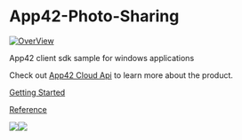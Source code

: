 App42-Photo-Sharing
===================

[![OverView](http://appwarp.shephertz.com/images/shepertzlogo.png)](http://api.shephertz.com)

App42 client sdk sample for windows applications

Check out [App42 Cloud Api](http://api.shephertz.com/) to learn more about the product.

[Getting Started](http://cta-service-cms2.hubspot.com/cs/c/?&cta_guid=125562bc-3213-4c82-a145-ea6fa532c917&placement_guid=469b0bce-28f1-4587-83f3-f8250fa2b778&portal_id=230213&redirect_url=XWCnQIV6CT6v7YIOW6lVxt3sCYjVIe5hCKqddKl%2B7rJu2fgrMXQgYA%3D%3D&iv=Rs17/fkUBGs%3D)

[Reference](https://github.com/ShashankSShephertz/App42-Photo-Sharing)

[![](http://blogs.shephertz.com/wp-content/uploads/2013/05/Signup.jpg)](https://apphq.shephertz.com/register?hsCtaTracking=469b0bce-28f1-4587-83f3-f8250fa2b778%7C125562bc-3213-4c82-a145-ea6fa532c917)[![](http://blogs.shephertz.com/wp-content/uploads/2013/05/AlreadyRegistered.jpg)](https://apphq.shephertz.com/)
